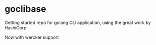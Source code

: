 # goclibase

Getting started repo for golang CLI application, using the great work by HashiCorp

Now with wercker support

